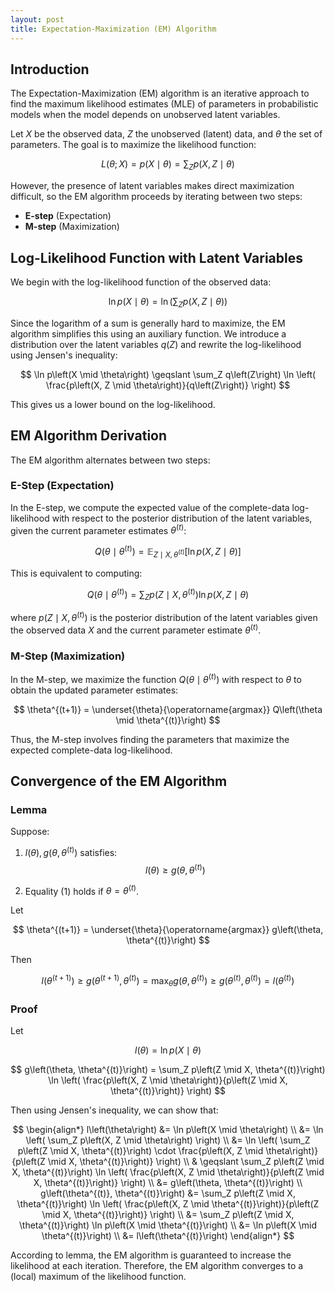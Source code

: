 ```yaml
---
layout: post
title: Expectation-Maximization (EM) Algorithm
---
```


## Introduction
The Expectation-Maximization (EM) algorithm is an iterative approach to find the maximum likelihood estimates (MLE) of parameters in probabilistic models when the model depends on unobserved latent variables.

Let $X$ be the observed data, $Z$ the unobserved (latent) data, and $\theta$ the set of parameters. The goal is to maximize the likelihood function:

$$
L\left(\theta; X\right) = p\left(X \mid \theta\right) = \sum_Z p\left(X, Z \mid \theta\right)
$$

However, the presence of latent variables makes direct maximization difficult, so the EM algorithm proceeds by iterating between two steps:
- **E-step** (Expectation)
- **M-step** (Maximization)

## Log-Likelihood Function with Latent Variables
We begin with the log-likelihood function of the observed data:

$$
\ln p\left(X \mid \theta\right) = \ln \left( \sum_Z p\left(X, Z \mid \theta\right) \right)
$$

Since the logarithm of a sum is generally hard to maximize, the EM algorithm simplifies this using an auxiliary function. We introduce a distribution over the latent variables $q\left(Z\right)$ and rewrite the log-likelihood using Jensen's inequality:

$$
\ln p\left(X \mid \theta\right) \geqslant \sum_Z q\left(Z\right) \ln \left( \frac{p\left(X, Z \mid \theta\right)}{q\left(Z\right)} \right)
$$

This gives us a lower bound on the log-likelihood.

## EM Algorithm Derivation
The EM algorithm alternates between two steps:

### E-Step (Expectation)
In the E-step, we compute the expected value of the complete-data log-likelihood with respect to the posterior distribution of the latent variables, given the current parameter estimates $\theta^{(t)}$:

$$
Q\left(\theta \mid \theta^{(t)}\right) = \mathbb{E}_{Z \mid X, \theta^{(t)}} \left[ \ln p\left(X, Z \mid \theta\right) \right]
$$

This is equivalent to computing:

$$
Q\left(\theta \mid \theta^{(t)}\right) = \sum_Z p\left(Z \mid X, \theta^{(t)}\right) \ln p\left(X, Z \mid \theta\right)
$$

where $p\left(Z \mid X, \theta^{(t)}\right)$ is the posterior distribution of the latent variables given the observed data $X$ and the current parameter estimate $\theta^{(t)}$.

### M-Step (Maximization)
In the M-step, we maximize the function $Q\left(\theta \mid \theta^{(t)}\right)$ with respect to $\theta$ to obtain the updated parameter estimates:

$$
\theta^{(t+1)} = \underset{\theta}{\operatorname{argmax}} Q\left(\theta \mid \theta^{(t)}\right)
$$

Thus, the M-step involves finding the parameters that maximize the expected complete-data log-likelihood.

## Convergence of the EM Algorithm
### Lemma
Suppose:

1. $l\left(\theta\right), g\left(\theta, \theta^{(t)}\right)$ satisfies:
$$
    l\left(\theta\right) \geqslant g\left(\theta, \theta^{(t)}\right) \tag {1}
$$

2. Equality (1) holds if $\theta = \theta^{(t)}$.

Let

$$
\theta^{(t+1)} = \underset{\theta}{\operatorname{argmax}} g\left(\theta, \theta^{(t)}\right)
$$

Then

$$
l\left(\theta^{(t+1)}\right) \geqslant g\left(\theta^{(t+1)}, \theta^{(t)}\right) = \max _\theta g\left(\theta, \theta^{(t)}\right) \geqslant g\left(\theta^{(t)}, \theta^{(t)}\right) = l\left(\theta^{(t)}\right)
$$

### Proof

Let

$$
l\left(\theta\right) = \ln p\left(X \mid \theta\right)
$$

$$
g\left(\theta, \theta^{(t)}\right) = \sum_Z p\left(Z \mid X, \theta^{(t)}\right) \ln \left( \frac{p\left(X, Z \mid \theta\right)}{p\left(Z \mid X, \theta^{(t)}\right)} \right)
$$

Then using Jensen's inequality, we can show that:

$$
\begin{align*}
l\left(\theta\right) &= \ln p\left(X \mid \theta\right) \\
&= \ln \left( \sum_Z p\left(X, Z \mid \theta\right) \right) \\
&= \ln \left( \sum_Z p\left(Z \mid X, \theta^{(t)}\right) \cdot \frac{p\left(X, Z \mid \theta\right)}{p\left(Z \mid X, \theta^{(t)}\right)} \right) \\
& \geqslant \sum_Z p\left(Z \mid X, \theta^{(t)}\right) \ln \left( \frac{p\left(X, Z \mid \theta\right)}{p\left(Z \mid X, \theta^{(t)}\right)} \right) \\
&= g\left(\theta, \theta^{(t)}\right) \\
g\left(\theta^{(t)}, \theta^{(t)}\right)
&= \sum_Z p\left(Z \mid X, \theta^{(t)}\right) \ln \left( \frac{p\left(X, Z \mid \theta^{(t)}\right)}{p\left(Z \mid X, \theta^{(t)}\right)} \right) \\
&= \sum_Z p\left(Z \mid X, \theta^{(t)}\right) \ln p\left(X \mid \theta^{(t)}\right) \\
&= \ln p\left(X \mid \theta^{(t)}\right) \\
&= l\left(\theta^{(t)}\right)
\end{align*}
$$

According to lemma, the EM algorithm is guaranteed to increase the likelihood at each iteration. Therefore, the EM algorithm converges to a (local) maximum of the likelihood function.
